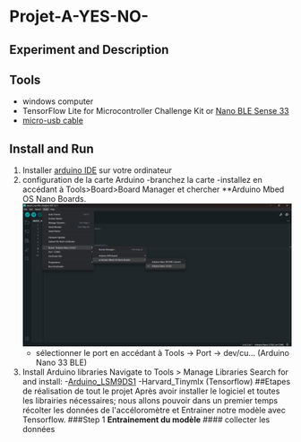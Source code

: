 # Projet-A-YES-NO-
## Experiment and Description
## Tools
- windows computer
- TensorFlow Lite for Microcontroller Challenge Kit or [ Nano BLE Sense 33](https://www.gotronic.fr/art-arduino-nano-33-ble-sense-abx00031-30757.htm)
- [micro-usb cable](https://www.google.com/search?rlz=1C5CHFA_enUS858US858&sxsrf=ALeKk01CbJTvQbYgX6arJbsjcRVmv-3-RQ:1584929968297&q=Micro+USB+cable&spell=1&sa=X&ved=2ahUKEwjl8IOexK_oAhXDqZ4KHZ0mCmcQBSgAegQIDhAn&biw=1680&bih=832)
## Install and Run
1. Installer [arduino IDE](https://www.arduino.cc/en/software#future-version-of-the-arduino-ide) sur votre ordinateur
2. configuration de la carte Arduino
     -branchez la carte
     -installez en accédant à Tools>Board>Board Manager et chercher **Arduino Mbed OS Nano Boards.
     ![image](https://github.com/julesjuniiior/Projet-A-YES-NO-/blob/main/images_Readme/config-carte.png)
     - sélectionner le port en accédant à Tools -> Port -> dev/cu... (Arduino Nano 33 BLE)
3. Install Arduino libraries
Navigate to Tools > Manage Libraries
Search for and install:
     -[Arduino_LSM9DS1](https://www.arduino.cc/reference/en/libraries/arduino_lsm9ds1/?_gl=1*aep7sb*_ga*MTQ4Nzc5Nzg0My4xNjkzOTE0NjA3*_ga_NEXN8H46L5*MTY5NzcxODM1Ny45LjEuMTY5NzcyMDA0MS4wLjAuMA)
     -Harvard_Tinymlx (Tensorflow)
##Etapes de réalisation de tout le projet
     Après avoir installer le logiciel et toutes les librairies nécessaires; nous allons pouvoir dans un premier temps récolter les données de l'accéloromètre et Entrainer notre modèle avec Tensorflow.
   ###Step 1 **Entrainement du modèle**
        #### collecter les données  
   

